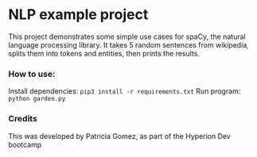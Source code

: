 # NLP example project

This project demonstrates some simple use cases for spaCy, the natural language processing library.
It takes 5 random sentences from wikipedia, splits them into tokens and entities, then prints the results.

### How to use:
Install dependencies: `pip3 install -r requirements.txt`
Run program: `python garden.py`

### Credits
This was developed by Patricia Gomez, as part of the Hyperion Dev bootcamp

